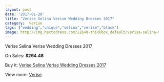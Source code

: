 ```yaml
---
layout: post
date: '2017-01-28'
title: "Verise Selina Verise Wedding Dresses 2017"
category:  Verise
tags: ["wedding","unique","selina","verise","black"]
image: http://img.hectodress.com/22640-thickbox_default/verise-selina-verise-wedding-dresses-2012.jpg
---
```

Verise Selina Verise Wedding Dresses 2017

On Sales: **$264.48**
<a href="https://www.hectodress.com/-verise/10540-verise-selina-verise-wedding-dresses-2012.html"><amp-img layout="responsive" width="600" height="600" src="//img.hectodress.com/22640-thickbox_default/verise-selina-verise-wedding-dresses-2012.jpg" alt="Verise Selina Verise Wedding Dresses 2017 0" /></a>

Buy it: [Verise Selina Verise Wedding Dresses 2017](https://www.hectodress.com/-verise/10540-verise-selina-verise-wedding-dresses-2012.html "Verise Selina Verise Wedding Dresses 2017")

View more: [ Verise](https://www.hectodress.com/170--verise " Verise")